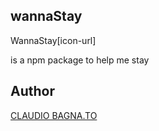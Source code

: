## wannaStay 
WannaStay[icon-url] 

is a npm package to help me stay

## Author

[CLAUDIO BAGNA.TO](http://claudiobagnato.com/)
 
